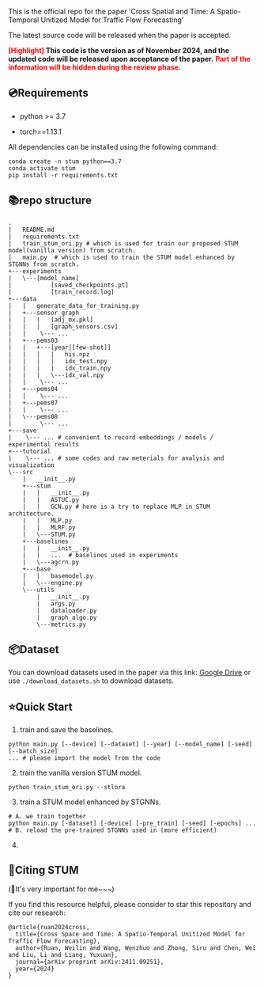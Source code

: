 This is the official repo for the paper 'Cross Spatial and Time: A Spatio-Temporal Unitized Model for Traffic Flow Forecasting'

The latest source code will be released when the paper is accepted.

**<font color='red'>[Highlight]</font> This code is the version as of November 2024, and the updated code will be released upon acceptance of the paper.**
**<font color='red'>Part of the information will be hidden during the review phase.</font>**

## 💿Requirements

- python >= 3.7

- torch==1.13.1

All dependencies can be installed using the following command:

```
conda create -n stum python==3.7
conda activate stum
pip install -r requirements.txt
```

## 📚repo structure
```
.
|   README.md
|   requirements.txt
|   train_stum_ori.py # which is used for train our proposed STUM model(vanilla version) from scratch.
|   main.py  # which is used to train the STUM model enhanced by STGNNs from scratch.
+---experiments
|   \---[model_name]
|           [saved_checkpoints.pt]
|           [train_record.log]
+---data
|   |   generate_data_for_training.py
|   +---sensor_graph
|   |   |   [adj_mx.pkl]
|   |   |   [graph_sensors.csv]
|   |    \--- ...
|   +---pems03
|   |   +---[year|[few-shot]]
|   |   |   |   his.npz
|   |   |   |   idx_test.npy
|   |   |   |   idx_train.npy
|   |   |   \---idx_val.npy
|   |    \--- ...
|   +---pems04
|   |    \--- ...
|   +---pems07
|   |    \--- ...
|   \---pems08
|        \--- ...
+---save
|    \--- ... # convenient to record embeddings / models / experimental results
+---tutorial
|    \--- ... # some codes and raw meterials for analysis and visualization
\---src
    |   __init__.py 
    +---stum
    |   |   __init__.py
    |   |   ASTUC.py
    |   |   GCN.py # here is a try to replace MLP in STUM architecture.
    |   |   MLP.py
    |   |   MLRF.py
    |   \---STUM.py
    +---baselines
    |   |   __init__.py
    |   |   ...  # baselines used in experiments
    |   \---agcrn.py 
    +---base
    |   |   basemodel.py
    |   \---engine.py
    \---utils
        |   __init__.py
        |   args.py
        |   dataloader.py
        |   graph_algo.py
        \---metrics.py
```

## 📦Dataset

You can download datasets used in the paper via this link: [Google Drive](https://drive.google.com/drive/folders/1vtfAlMufZJxzoLsdJXFasE39pfc1Xcqn?usp=sharing)
or use `./download_datasets.sh` to download datasets.

## ⭐Quick Start
1. train and save the baselines.
```
python main.py [--device] [--dataset] [--year] [--model_name] [-seed] [--batch_size]
... # please import the model from the code
```

2. train the vanilla version STUM model.
```
python train_stum_ori.py --stlora
```

3. train a STUM model enhanced by STGNNs. 
```
# A. we train together
python main.py [-dataset] [-device] [-pre_train] [-seed] [-epochs] ...
# B. reload the pre-trained STGNNs used in (more efficient)

```

4. 
## 🔗Citing  STUM
(🌟It's very important for me~~~)

If you find this resource helpful, please consider to star this repository and cite our research:
```
@article{ruan2024cross,
  title={Cross Space and Time: A Spatio-Temporal Unitized Model for Traffic Flow Forecasting},
  author={Ruan, Weilin and Wang, Wenzhuo and Zhong, Siru and Chen, Wei and Liu, Li and Liang, Yuxuan},
  journal={arXiv preprint arXiv:2411.09251},
  year={2024}
}
```
